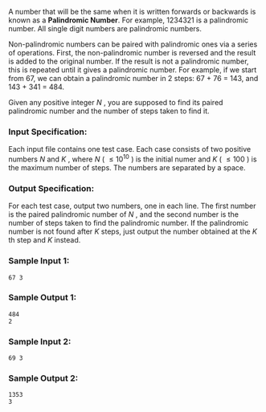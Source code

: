<!-- Title
Palindromic Number (25)
-->
A number that will be the same when it is written forwards or backwards is
known as a **Palindromic Number**. For example, 1234321 is a palindromic
number. All single digit numbers are palindromic numbers.

Non-palindromic numbers can be paired with palindromic ones via a series of
operations. First, the non-palindromic number is reversed and the result is
added to the original number. If the result is not a palindromic number, this
is repeated until it gives a palindromic number. For example, if we start from
67, we can obtain a palindromic number in 2 steps: 67 + 76 = 143, and 143 +
341 = 484.

Given any positive integer $N$ , you are supposed to find its paired
palindromic number and the number of steps taken to find it.

### Input Specification:

Each input file contains one test case. Each case consists of two positive
numbers $N$ and $K$ , where $N$ ( $\le 10^{10}$ ) is the initial numer and $K$
( $\le 100$ ) is the maximum number of steps. The numbers are separated by a
space.

### Output Specification:

For each test case, output two numbers, one in each line. The first number is
the paired palindromic number of $N$ , and the second number is the number of
steps taken to find the palindromic number. If the palindromic number is not
found after $K$ steps, just output the number obtained at the $K$ th step and
$K$ instead.

### Sample Input 1:

```
67 3
```

### Sample Output 1:

```
484
2
```

### Sample Input 2:

```
69 3
```

### Sample Output 2:

```
1353
3
```

